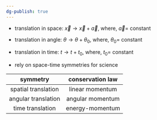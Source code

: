 ```yaml
---
dg-publish: true
---
```


- translation in space: $\vec x \to \vec x + \vec a$, where, $\vec a=$ constant
- translation in angle: $\theta \to \theta + \theta_{0}$, where, $\theta_{0}=$ constant
- translation in time: $t \to t + t_{0}$, where, ${} t_{0}=$ constant

- rely on space-time symmetries for science

|      symmetry       | conservation law |
|:-------------------:|:----------------:|
| spatial translation | linear momentum  |
| angular translation | angular momentum |
|  time translation   | energy-momentum  |
